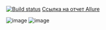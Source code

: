 [![Build status](https://ci.appveyor.com/api/projects/status/jhca4an8hxrbaxiy?svg=true)](https://ci.appveyor.com/project/OAOblat/homework-2-3-patterns)
 [Ссылка на отчет Allure](http://127.0.0.1:56234/index.html#)

![image](https://github.com/OAOblat/homework_2.3_Patterns/assets/131019183/de2c8aee-dc10-4362-92fc-f2b97c7422cc)
![image](https://github.com/OAOblat/homework_2.3_Patterns/assets/131019183/30019e92-6094-4230-be8d-51fc9cae564c)


